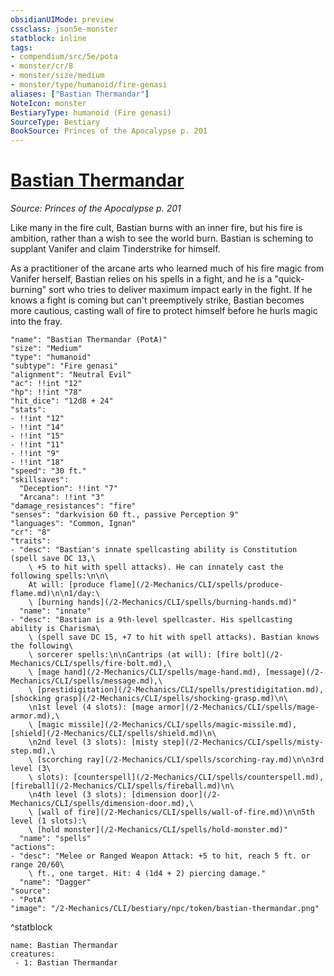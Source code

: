 ```yaml
---
obsidianUIMode: preview
cssclass: json5e-monster
statblock: inline
tags:
- compendium/src/5e/pota
- monster/cr/8
- monster/size/medium
- monster/type/humanoid/fire-genasi
aliases: ["Bastian Thermandar"]
NoteIcon: monster
BestiaryType: humanoid (Fire genasi)
SourceType: Bestiary
BookSource: Princes of the Apocalypse p. 201
---
```

# [Bastian Thermandar](2-Mechanics/CLI/bestiary/npc/bastian-thermandar-pota.md)
*Source: Princes of the Apocalypse p. 201*  

Like many in the fire cult, Bastian burns with an inner fire, but his fire is ambition, rather than a wish to see the world burn. Bastian is scheming to supplant Vanifer and claim Tinderstrike for himself.

As a practitioner of the arcane arts who learned much of his fire magic from Vanifer herself, Bastian relies on his spells in a fight, and he is a "quick-burning" sort who tries to deliver maximum impact early in the fight. If he knows a fight is coming but can't preemptively strike, Bastian becomes more cautious, casting wall of fire to protect himself before he hurls magic into the fray.

```statblock
"name": "Bastian Thermandar (PotA)"
"size": "Medium"
"type": "humanoid"
"subtype": "Fire genasi"
"alignment": "Neutral Evil"
"ac": !!int "12"
"hp": !!int "78"
"hit_dice": "12d8 + 24"
"stats":
- !!int "12"
- !!int "14"
- !!int "15"
- !!int "11"
- !!int "9"
- !!int "18"
"speed": "30 ft."
"skillsaves":
  "Deception": !!int "7"
  "Arcana": !!int "3"
"damage_resistances": "fire"
"senses": "darkvision 60 ft., passive Perception 9"
"languages": "Common, Ignan"
"cr": "8"
"traits":
- "desc": "Bastian's innate spellcasting ability is Constitution (spell save DC 13,\
    \ +5 to hit with spell attacks). He can innately cast the following spells:\n\n\
    At will: [produce flame](/2-Mechanics/CLI/spells/produce-flame.md)\n\n1/day:\
    \ [burning hands](/2-Mechanics/CLI/spells/burning-hands.md)"
  "name": "innate"
- "desc": "Bastian is a 9th-level spellcaster. His spellcasting ability is Charisma\
    \ (spell save DC 15, +7 to hit with spell attacks). Bastian knows the following\
    \ sorcerer spells:\n\nCantrips (at will): [fire bolt](/2-Mechanics/CLI/spells/fire-bolt.md),\
    \ [mage hand](/2-Mechanics/CLI/spells/mage-hand.md), [message](/2-Mechanics/CLI/spells/message.md),\
    \ [prestidigitation](/2-Mechanics/CLI/spells/prestidigitation.md), [shocking grasp](/2-Mechanics/CLI/spells/shocking-grasp.md)\n\
    \n1st level (4 slots): [mage armor](/2-Mechanics/CLI/spells/mage-armor.md),\
    \ [magic missile](/2-Mechanics/CLI/spells/magic-missile.md), [shield](/2-Mechanics/CLI/spells/shield.md)\n\
    \n2nd level (3 slots): [misty step](/2-Mechanics/CLI/spells/misty-step.md),\
    \ [scorching ray](/2-Mechanics/CLI/spells/scorching-ray.md)\n\n3rd level (3\
    \ slots): [counterspell](/2-Mechanics/CLI/spells/counterspell.md), [fireball](/2-Mechanics/CLI/spells/fireball.md)\n\
    \n4th level (3 slots): [dimension door](/2-Mechanics/CLI/spells/dimension-door.md),\
    \ [wall of fire](/2-Mechanics/CLI/spells/wall-of-fire.md)\n\n5th level (1 slots):\
    \ [hold monster](/2-Mechanics/CLI/spells/hold-monster.md)"
  "name": "spells"
"actions":
- "desc": "Melee or Ranged Weapon Attack: +5 to hit, reach 5 ft. or range 20/60\
    \ ft., one target. Hit: 4 (1d4 + 2) piercing damage."
  "name": "Dagger"
"source":
- "PotA"
"image": "/2-Mechanics/CLI/bestiary/npc/token/bastian-thermandar.png"
```
^statblock

```encounter-table
name: Bastian Thermandar
creatures:
 - 1: Bastian Thermandar
```